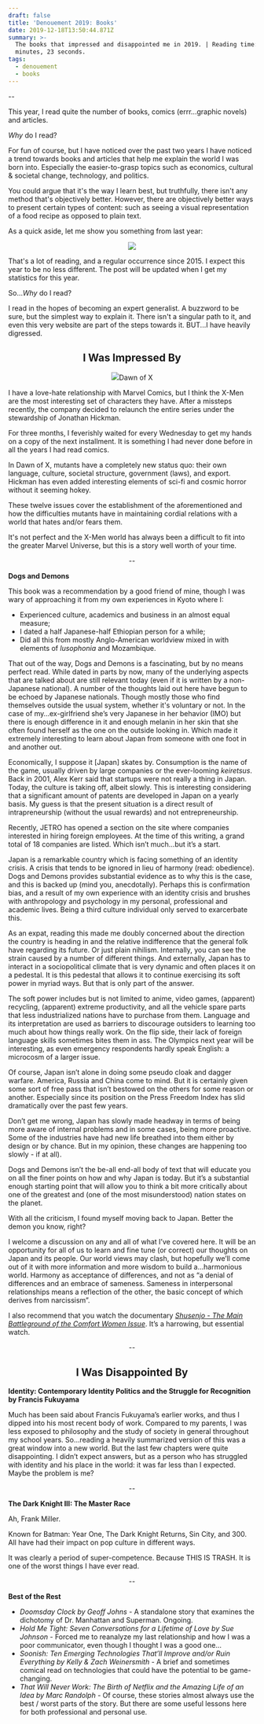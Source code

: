 ```yaml
---
draft: false
title: 'Denouement 2019: Books'
date: 2019-12-18T13:50:44.871Z
summary: >-
  The books that impressed and disappointed me in 2019. | Reading time: 5
  minutes, 23 seconds.
tags:
  - denouement
  - books
---
```

\--

This year, I read quite the number of books, comics (errr...graphic novels) and articles.

_Why_ do I read?

For fun of course, but I have noticed over the past two years I have noticed a trend towards books and articles that help me explain the world I was born into. Especially the easier-to-grasp topics such as economics, cultural & societal change, technology, and politics.

You could argue that it's the way I learn best, but truthfully, there isn't any method that's objectively better. However, there are objectively better ways to present certain types of content: such as seeing a visual representation of a food recipe as opposed to plain text.

As a quick aside, let me show you something from last year:

<p align="center">
  <img src="/static/img/pocket2018.png">
</p>

That's a lot of reading, and a regular occurrence since 2015. I expect this year to be no less different. The post will be updated when I get my statistics for this year.

So..._Why_ do I read?

I read in the hopes of becoming an expert generalist. A buzzword to be sure, but the simplest way to explain it. There isn't a singular path to it, and even this very website are part of the steps towards it. BUT...I have heavily digressed.

<h2 style="text-align: center;">I Was Impressed By</h2>

<p align="center">
  <img src="/static/img/houseofx.jpg"

 <figcaption>Dawn of X</figcaption>
</p>

I have a love-hate relationship with Marvel Comics, but I think the X-Men are the most interesting set of characters they have. After a missteps recently, the company decided to relaunch the entire series under the stewardship of Jonathan Hickman.

For three months, I feverishly waited for every Wednesday to get my hands on a copy of the next installment. It is something I had never done before in all the years I had read comics.

In Dawn of X, mutants have a completely new status quo: their own language, culture, societal structure, government (laws), and export. Hickman has even added interesting elements of sci-fi and cosmic horror without it seeming hokey.

These twelve issues cover the establishment of the aforementioned and how the difficulties mutants have in maintaining cordial relations with a world that hates and/or fears them.

It's not perfect and the X-Men world has always been a difficult to fit into the greater Marvel Universe, but this is a story well worth of your time.

<p align="center">--</p>

**Dogs and Demons**

This book was a recommendation by a good friend of mine, though I was wary of approaching it from my own experiences in Kyoto where I:

* Experienced culture, academics and business in an almost equal measure;
* I dated a half Japanese-half Ethiopian person for a while;
* Did all this from mostly Anglo-American worldview mixed in with elements of _lusophonia_ and Mozambique.

That out of the way, Dogs and Demons is a fascinating, but by no means perfect read. While dated in parts by now, many of the underlying aspects that are talked about are still relevant today (even if it is written by a non-Japanese national). A number of the thoughts laid out here have begun to be echoed by Japanese nationals. Though mostly those who find themselves outside the usual system, whether it's voluntary or not. In the case of my…ex-girlfriend she’s very Japanese in her behavior (IMO) but there is enough difference in it and enough melanin in her skin that she often found herself as the one on the outside looking in. Which made it extremely interesting to learn about Japan from someone with one foot in and another out.

Economically, I suppose it \[Japan] skates by. Consumption is the name of the game, usually driven by large companies or the ever-looming _keiretsus_. Back in 2001, Alex Kerr said that startups were not really a thing in Japan. Today, the culture is taking off, albeit slowly. This is interesting considering that a significant amount of patents are developed in Japan on a yearly basis. My guess is that the present situation is a direct result of intrapreneurship (without the usual rewards) and not entrepreneurship.

Recently, JETRO has opened a section on the site where companies interested in hiring foreign employees. At the time of this writing, a grand total of 18 companies are listed. Which isn’t much…but it’s a start.

Japan is a remarkable country which is facing something of an identity crisis. A crisis that tends to be ignored in lieu of harmony (read: obedience). Dogs and Demons provides substantial evidence as to why this is the case, and this is backed up (mind you, anecdotally). Perhaps this is confirmation bias, and a result of my own experience with an identity crisis and brushes with anthropology and psychology in my personal, professional and academic lives. Being a third culture individual only served to exarcerbate this.

As an expat, reading this made me doubly concerned about the direction the country is heading in and the relative indifference that the general folk have regarding its future. Or just plain nihilism. Internally, you can see the strain caused by a number of different things. And externally, Japan has to interact in a sociopolitical climate that is very dynamic and often places it on a pedestal. It is this pedestal that allows it to continue exercising its soft power in myriad ways. But that is only part of the answer.

The soft power includes but is not limited to anime, video games, (apparent) recycling, (apparent) extreme productivity, and all the vehicle spare parts that less industrialized nations have to purchase from them. Language and its interpretation are used as barriers to discourage outsiders to learning too much about how things really work. On the flip side, their lack of foreign language skills sometimes bites them in ass. The Olympics next year will be interesting, as even emergency respondents hardly speak English: a microcosm of a larger issue.

Of course, Japan isn’t alone in doing some pseudo cloak and dagger warfare. America, Russia and China come to mind. But it is certainly given some sort of free pass that isn’t bestowed on the others for some reason or another. Especially since its position on the Press Freedom Index has slid dramatically over the past few years.

Don’t get me wrong, Japan has slowly made headway in terms of being more aware of internal problems and in some cases, being more proactive. Some of the industries have had new life breathed into them either by design or by chance. But in my opinion, these changes are happening too slowly - if at all).

Dogs and Demons isn’t the be-all end-all body of text that will educate you on all the finer points on how and why Japan is today. But it’s a substantial enough starting point that will allow you to think a bit more critically about one of the greatest and (one of the most misunderstood) nation states on the planet.

With all the criticism, I found myself moving back to Japan. Better the demon you know, right?

I welcome a discussion on any and all of what I’ve covered here. It will be an opportunity for all of us to learn and fine tune (or correct) our thoughts on Japan and its people. Our world views may clash, but hopefully we’ll come out of it with more information and more wisdom to build a…harmonious world. Harmony as acceptance of differences, and not as “a denial of differences and an embrace of sameness. Sameness in interpersonal relationships means a reflection of the other, the basic concept of which derives from narcissism”.

I also recommend that you watch the documentary [_Shusenjo - The Main Battleground of the Comfort Women Issue_](https://www.shusenjo.com). It’s a harrowing, but essential watch.

<p align="center">--</p>

<h2 style="text-align: center;">I Was Disappointed By</h2>

**Identity: Contemporary Identity Politics and the Struggle for Recognition by Francis Fukuyama**

Much has been said about Francis Fukuyama’s earlier works, and thus I dipped into his most recent body of work. Compared to my parents, I was less exposed to philosophy and the study of society in general throughout my school years. So…reading a heavily summarized version of this was a great window into a new world. But the last few chapters were quite disappointing. I didn’t expect answers, but as a person who has struggled with identity and his place in the world: it was far less than I expected. Maybe the problem is me?

<p align="center">--</p>

**The Dark Knight III: The Master Race**

Ah, Frank Miller.

Known for Batman: Year One, The Dark Knight Returns, Sin City, and 300. All have had their impact on pop culture in different ways.

It was clearly a period of super-competence. Because THIS IS TRASH. It is one of the worst things I have ever read.

<p align="center">--</p>

**Best of the Rest**

* _Doomsday Clock by Geoff Johns_ - A standalone story that examines the dichotomy of Dr. Manhattan and Superman. Ongoing.
* _Hold Me Tight: Seven Conversations for a Lifetime of Love by Sue Johnson_ - Forced me to reanalyze my last relationship and how I was a poor communicator, even though I thought I was a good one...
* _Soonish: Ten Emerging Technologies That’ll Improve and/or Ruin Everything by Kelly & Zach Weinersmith_ - A brief and sometimes comical read on technologies that could have the potential to be game-changing.
* _That Will Never Work: The Birth of Netflix and the Amazing Life of an Idea by Marc Randolph -_ Of course, these stories almost always use the best / worst parts of the story. But there are some useful lessons here for both professional and personal use.
